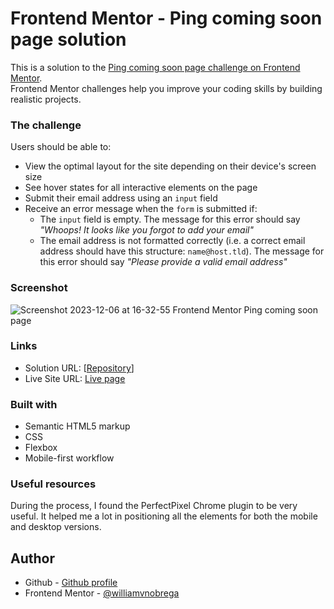 # Frontend Mentor - Ping coming soon page solution

This is a solution to the [Ping coming soon page challenge on Frontend Mentor](https://www.frontendmentor.io/challenges/ping-single-column-coming-soon-page-5cadd051fec04111f7b848da). <br>Frontend Mentor challenges help you improve your coding skills by building realistic projects. 

### The challenge

Users should be able to:

- View the optimal layout for the site depending on their device's screen size
- See hover states for all interactive elements on the page
- Submit their email address using an `input` field
- Receive an error message when the `form` is submitted if:
	- The `input` field is empty. The message for this error should say *"Whoops! It looks like you forgot to add your email"*
	- The email address is not formatted correctly (i.e. a correct email address should have this structure: `name@host.tld`). The message for this error should say *"Please provide a valid email address"*

### Screenshot

![Screenshot 2023-12-06 at 16-32-55 Frontend Mentor Ping coming soon page](https://github.com/williamvnobrega/responsive-landing-page/assets/108727812/063fe474-bee4-4394-a9ea-9e710e961b6c)

### Links

- Solution URL: [[Repository](https://github.com/williamvnobrega/responsive-landing-page.git)]
- Live Site URL: [Live page](https://williamvnobrega.github.io/responsive-landing-page/)

### Built with

- Semantic HTML5 markup
- CSS 
- Flexbox
- Mobile-first workflow

### Useful resources

During the process, I found the PerfectPixel Chrome plugin to be very useful. It helped me a lot in positioning all the elements for both the mobile and desktop versions.

## Author

- Github - [Github profile](https://www.your-site.com)
- Frontend Mentor - [@williamvnobrega](https://www.frontendmentor.io/profile/williamvnobrega)
